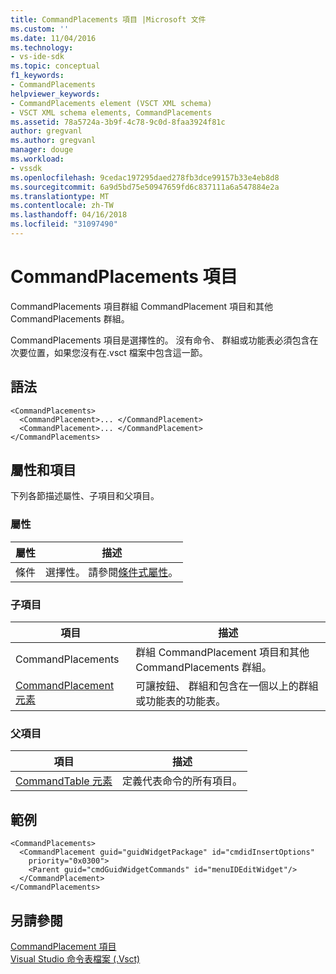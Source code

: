 ```yaml
---
title: CommandPlacements 項目 |Microsoft 文件
ms.custom: ''
ms.date: 11/04/2016
ms.technology:
- vs-ide-sdk
ms.topic: conceptual
f1_keywords:
- CommandPlacements
helpviewer_keywords:
- CommandPlacements element (VSCT XML schema)
- VSCT XML schema elements, CommandPlacements
ms.assetid: 78a5724a-3b9f-4c78-9c0d-8faa3924f81c
author: gregvanl
ms.author: gregvanl
manager: douge
ms.workload:
- vssdk
ms.openlocfilehash: 9cedac197295daed278fb3dce99157b33e4eb8d8
ms.sourcegitcommit: 6a9d5bd75e50947659fd6c837111a6a547884e2a
ms.translationtype: MT
ms.contentlocale: zh-TW
ms.lasthandoff: 04/16/2018
ms.locfileid: "31097490"
---
```

# <a name="commandplacements-element"></a>CommandPlacements 項目
CommandPlacements 項目群組 CommandPlacement 項目和其他 CommandPlacements 群組。  
  
 CommandPlacements 項目是選擇性的。 沒有命令、 群組或功能表必須包含在次要位置，如果您沒有在.vsct 檔案中包含這一節。  
  
## <a name="syntax"></a>語法  
  
```  
<CommandPlacements>  
  <CommandPlacement>... </CommandPlacement>  
  <CommandPlacement>... </CommandPlacement>  
</CommandPlacements>  
```  
  
## <a name="attributes-and-elements"></a>屬性和項目  
 下列各節描述屬性、子項目和父項目。  
  
### <a name="attributes"></a>屬性  
  
|屬性|描述|  
|---------------|-----------------|  
|條件|選擇性。 請參閱[條件式屬性](../extensibility/vsct-xml-schema-conditional-attributes.md)。|  
  
### <a name="child-elements"></a>子項目  
  
|項目|描述|  
|-------------|-----------------|  
|CommandPlacements|群組 CommandPlacement 項目和其他 CommandPlacements 群組。|  
|[CommandPlacement 元素](../extensibility/commandplacement-element.md)|可讓按鈕、 群組和包含在一個以上的群組或功能表的功能表。|  
  
### <a name="parent-elements"></a>父項目  
  
|項目|描述|  
|-------------|-----------------|  
|[CommandTable 元素](../extensibility/commandtable-element.md)|定義代表命令的所有項目。|  
  
## <a name="example"></a>範例  
  
```  
<CommandPlacements>  
  <CommandPlacement guid="guidWidgetPackage" id="cmdidInsertOptions"  
    priority="0x0300">  
    <Parent guid="cmdGuidWidgetCommands" id="menuIDEditWidget"/>  
  </CommandPlacement>  
</CommandPlacements>  
```  
  
## <a name="see-also"></a>另請參閱  
 [CommandPlacement 項目](../extensibility/commandplacement-element.md)   
 [Visual Studio 命令表檔案 (.Vsct)](../extensibility/internals/visual-studio-command-table-dot-vsct-files.md)
